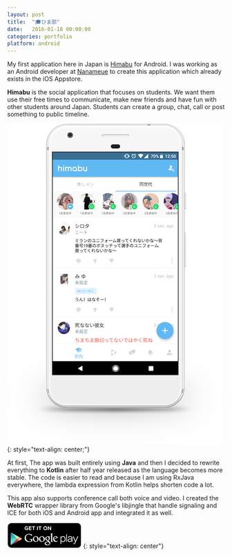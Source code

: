 ```yaml
---
layout: post
title:  "🎓ひま部"
date:   2016-01-18 00:00:00
categories: portfolio
platform: android
---
```


My first application here in Japan is [Himabu](https://www.himabu.com) for Android. I was working as an Android developer at [Nanameue](https://nanameue.jp/) to create this application which already exists in the iOS Appstore.

**Himabu** is the social application that focuses on students. We want them use their free times to communicate, make new friends and have fun with other students around Japan. Students can create a group, chat, call or post something to public timeline.

![image](/img/portfolio/himabu.png)
{: style="text-align: center;"}

At first, The app was built entirely using **Java** and then I decided to rewrite everything to **Kotlin** after half year released as the language becomes more stable. The code is easier to read and because I am using RxJava everywhere, the lambda expression from Kotlin helps shorten code a lot.

This app also supports conference call both voice and video. I created the **WebRTC** wrapper library from Google's libjingle that handle signaling and ICE for both iOS and Android app and integrated it as well.

[![Download Here](/img/download/playstore.png)](https://play.google.com/store/apps/details?id=com.shuapps.himabu)
{: style="text-align: center"}
